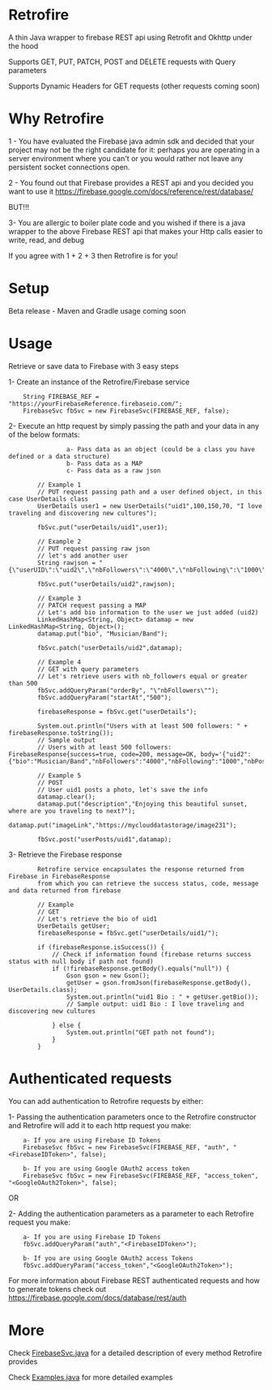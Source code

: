 # Retrofire
A thin Java wrapper to firebase REST api using Retrofit and Okhttp under the hood

Supports GET, PUT, PATCH, POST and DELETE requests with Query parameters

Supports Dynamic Headers for GET requests (other requests coming soon)

# Why Retrofire

1 - You have evaluated the Firebase java admin sdk and decided that your project may not be the right candidate for it:
perhaps you are operating in a server environment where you can't or you would rather not leave any persistent socket connections open.


2 - You found out that Firebase provides a REST api and you decided you want to use it
 https://firebase.google.com/docs/reference/rest/database/

 BUT!!!

3- You are allergic to boiler plate code and you wished if there is a java wrapper to the
above Firebase REST api that makes your Http calls easier to write, read, and debug

If you agree with 1 + 2 + 3 then Retrofire is for you!

# Setup
Beta release -
Maven and Gradle usage coming soon

# Usage
Retrieve or save data to Firebase with 3 easy steps

1- Create an instance of the Retrofire/Firebase service

        String FIREBASE_REF = "https://yourFirebaseReference.firebaseio.com/";
        FirebaseSvc fbSvc = new FirebaseSvc(FIREBASE_REF, false);

2- Execute an http request by simply passing the path and your data in any of the below formats:

                    a- Pass data as an object (could be a class you have defined or a data structure)
                    b- Pass data as a MAP
                    c- Pass data as a raw json

            // Example 1
            // PUT request passing path and a user defined object, in this case UserDetails class
            UserDetails user1 = new UserDetails("uid1",100,150,70, "I love traveling and discovering new cultures");

            fbSvc.put("userDetails/uid1",user1);

            // Example 2
            // PUT request passing raw json
            // let's add another user
            String rawjson = "{\"userUID\":\"uid2\",\"nbFollowers\":\"4000\",\"nbFollowing\":\"1000\",\"nbPosts\":\"300\"}";

            fbSvc.put("userDetails/uid2",rawjson);

            // Example 3
            // PATCH request passing a MAP
            // Let's add bio information to the user we just added (uid2)
            LinkedHashMap<String, Object> datamap = new LinkedHashMap<String, Object>();
            datamap.put("bio", "Musician/Band");

            fbSvc.patch("userDetails/uid2",datamap);

            // Example 4
            // GET with query parameters
            // Let's retrieve users with nb_followers equal or greater than 500
            fbSvc.addQueryParam("orderBy", "\"nbFollowers\"");
            fbSvc.addQueryParam("startAt","500");

            firebaseResponse = fbSvc.get("userDetails");

            System.out.println("Users with at least 500 followers: " + firebaseResponse.toString());
            // Sample output
            // Users with at least 500 followers: FirebaseResponse{success=true, code=200, message=OK, body='{"uid2":{"bio":"Musician/Band","nbFollowers":"4000","nbFollowing":"1000","nbPosts":"300","userUID":"uid2"}}'}

            // Example 5
            // POST
            // User uid1 posts a photo, let's save the info
            datamap.clear();
            datamap.put("description","Enjoying this beautiful sunset, where are you traveling to next?");
            datamap.put("imageLink","https://myclouddatastorage/image231");

            fbSvc.post("userPosts/uid1",datamap);


3- Retrieve the Firebase response

            Retrofire service encapsulates the response returned from Firebase in FirebaseResponse
            from which you can retrieve the success status, code, message and data returned from firebase

            // Example
            // GET
            // Let's retrieve the bio of uid1
            UserDetails getUser;
            firebaseResponse = fbSvc.get("userDetails/uid1/");

            if (firebaseResponse.isSuccess()) {
                // Check if information found (firebase returns success status with null body if path not found)
                if (!firebaseResponse.getBody().equals("null")) {
                    Gson gson = new Gson();
                    getUser = gson.fromJson(firebaseResponse.getBody(), UserDetails.class);
                    System.out.println("uid1 Bio : " + getUser.getBio());
                    // Sample output: uid1 Bio : I love traveling and discovering new cultures

                } else {
                    System.out.println("GET path not found");
                }
            }

# Authenticated requests

You can add authentication to Retrofire requests by either:

1- Passing the authentication parameters once to the Retrofire constructor and Retrofire will add
 it to each http request you make:

        a- If you are using Firebase ID Tokens
        FirebaseSvc fbSvc = new FirebaseSvc(FIREBASE_REF, "auth", "<FirebaseIDToken>", false);

        b- If you are using Google OAuth2 access token
        FirebaseSvc fbSvc = new FirebaseSvc(FIREBASE_REF, "access_token", "<GoogleOAuth2Token>", false);

OR

2- Adding the authentication parameters as a parameter to each Retrofire request you make:

        a- If you are using Firebase ID Tokens
        fbSvc.addQueryParam("auth","<FirebaseIDToken>");

        b- If you are using Google OAuth2 access Tokens
        fbSvc.addQueryParam("access_token","<GoogleOAuth2Token>");

For more information about Firebase REST authenticated requests and how to generate tokens check out
https://firebase.google.com/docs/database/rest/auth

# More
 Check [FirebaseSvc.java](/src/main/java/service/FirebaseSvc.java) for a detailed description of every
 method Retrofire provides

 Check [Examples.java](/src/test/java/Examples.java) for more detailed examples